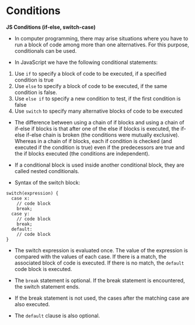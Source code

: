 # Conditions

**JS Conditions (if-else, switch-case)**

- In computer programming, there may arise situations where you have to run a block of code among more than one alternatives. For this purpose, conditionals can be used.

- In JavaScript we have the following conditional statements:
1) Use `if` to specify a block of code to be executed, if a specified condition is true
2) Use `else` to specify a block of code to be executed, if the same condition is false.
3) Use `else if` to specify a new condition to test, if the first condition is false
4) Use `switch` to specify many alternative blocks of code to be executed

- The difference between using a chain of if blocks and using a chain of if-else if blocks is that after one of the else if blocks is executed, the if-else if-else chain is broken (the conditions were mutually exclusive). Whereas in a chain of if blocks, each if condition is checked (and executed if the condition is true) even if the predecessors are true and the if blocks executed (the conditions are independent).

- If a conditional block is used inside another conditional block, they are called nested conditionals.

- Syntax of the switch block:
```
switch(expression) {
  case x:
    // code block
    break;
  case y:
    // code block
    break;
  default:
    // code block
}
```

- The switch expression is evaluated once.
The value of the expression is compared with the values of each case.
If there is a match, the associated block of code is executed.
If there is no match, the `default` code block is executed.

- The `break` statement is optional. If the break statement is encountered, the switch statement ends.
- If the break statement is not used, the cases after the matching case are also executed.
- The `default` clause is also optional.